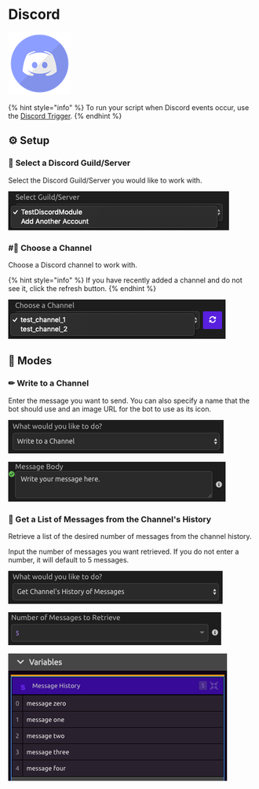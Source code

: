 # Discord

![Interact with Discord channels using the WayScript bot.](../../.gitbook/assets/discord.png)

{% hint style="info" %}
To run your script when Discord events occur, use the [Discord Trigger](../triggers/discord-trigger.md).
{% endhint %}

## ⚙ **Setup**

### 🔎 **Select a Discord Guild/Server**

Select the Discord Guild/Server you would like to work with.

![](../../.gitbook/assets/img1.png)

### \#⃣ **Choose a Channel**

Choose a Discord channel to work with.

{% hint style="info" %}
If you have recently added a channel and do not see it, click the refresh button.
{% endhint %}

![](../../.gitbook/assets/img2%20%284%29.png)

## 🤖 **Modes**

### ✏ **Write to a Channel**

Enter the message you want to send. You can also specify a name that the bot should use and an image URL for the bot to use as its icon.

![](../../.gitbook/assets/img3%20%284%29.png)

![](../../.gitbook/assets/img4.png)

### 💬 Get a List of Messages from the Channel's History

Retrieve a list of the desired number of messages from the channel history.

Input the number of messages you want retrieved. If you do not enter a number, it will default to 5 messages.

![](../../.gitbook/assets/img7.png)

![](../../.gitbook/assets/img8.png)

![](../../.gitbook/assets/img9.png)

